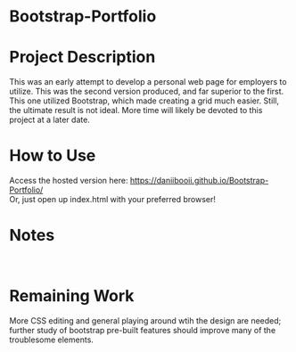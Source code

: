 # Bootstrap-Portfolio

# Project Description
This was an early attempt to develop a personal web page for employers to utilize. This was the second version produced, and far superior to the first. This one utilized Bootstrap, which made creating a grid much easier. Still, the ultimate result is not ideal. More time will likely be devoted to this project at a later date.

# How to Use
Access the hosted version here: https://daniibooii.github.io/Bootstrap-Portfolio/<br>
Or, just open up index.html with your preferred browser!<br>

# Notes
<br>

# Remaining Work
More CSS editing and general playing around wtih the design are needed;<br>
further study of bootstrap pre-built features should improve many of the troublesome elements.<br>
